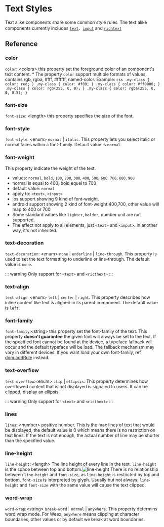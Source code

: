 # Text Styles

Text alike components share some common style rules. The text alike components currently includes [`text`](../components/text.html)、[`input`](../components/input.html) and [`richtext`](../components/richtext.html)

## Reference
### color
`color`: &lt;colors&gt; this property set the foreground color of an component's text content.
    * The property `color` support multiple formats of values, contains rgb, rgba, #fff, #ffffff, named-color. Example:
        ```css
        .my-class { color: red; }
        .my-class { color: #f00; }
        .my-class { color: #ff0000; }
        .my-class { color: rgb(255, 0, 0); }
        .my-class { color: rgba(255, 0, 0, 0.5); }
        ```
### font-size
`font-size`: &lt;length&gt; this property specifies the size of the font.

### font-style
`font-style`: &lt;enum&gt; `normal` | `italic`. This property lets you select italic or normal faces within a font-family. Default value is `normal`.

### font-weight
This property indicate the weight of the text.
  * values: `normal`, `bold`, `100`, `200`, `300`, `400`, `500`, `600`, `700`, `800`, `900`
  * normal is equal to 400, bold equel to 700
  * default value: `normal`
  * apply to: `<text>`, `<input>`
  * ios support showing 9 kind of font-weight.
  * android support showing 2 kind of font-weight:400,700, other value will map to 400 or 700
  * Some standard values like `lighter`, `bolder`, number unit are not supported.
  * The effect not apply to all elements, just `<text>` and `<input>`. In another way, it's not inherited.
### text-decoration
`text-decoration`: &lt;enum&gt; `none` | `underline` | `line-through`. This property is used to set the text formatting to underline or line-through. The default value is `none`.

::: warning
Only support for `<text>` and `<ricthext>`
:::

### text-align
`text-align`: &lt;enum&gt; `left` | `center` | `right`. This property describes how inline content like text is aligned in its parent component. The default value is `left`.

### font-family
`font-family`:&lt;string&gt; this property set the font-family of the text. This property **doesn't guarantee** the given font will always be set to the text. If the specified font cannot be found at the device, a typeface fallback will occur and the default typeface will be load. The fallback mechanism may vary in different devices. If you want load your own font-family, ref [dom.addRule](../modules/dom.html) instead.

### text-overflow
`text-overflow`:&lt;enum&gt; `clip` | `ellipsis`. This property determines how overflowed content that is not displayed is signaled to users. It can be clipped, display an ellipsis.

::: warning
Only support for `<text>` and `<ricthext>`
:::

### lines
`lines`: &lt;number&gt; positive number. This is the max lines of text that would be displayed, the default value is 0 which means there is no restriction on text lines. If the text is not enough, the actual number of line may be shorter than the specified value.

### line-height
`line-height`: &lt;length&gt; The line height of every line in the text. `line-height` is the space between top and bottom.![line-height](http://i.stack.imgur.com/LwZJF.png) There is no relationship between `line-height` and `font-size`, as `line-height` is restricted by top and bottom, `font-size` is interpreted by glyph. Usually but not always, `line-height` and `font-size` with the same value will cause the text clipped.

### word-wrap
`word-wrap`:&lt;string&gt; `break-word` | `normal` | `anywhere`. This property determins word wrap mode. For Weex, `anywhere` means clipping at character boundaries, other values or by default we break at word boundaries.
